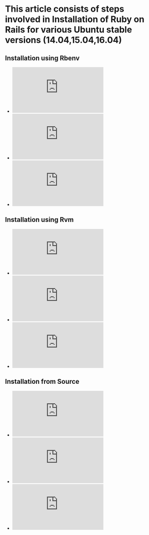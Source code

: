 **This article consists of steps involved in Installation of Ruby on Rails for various Ubuntu stable versions (14.04,15.04,16.04)**
==================================
Installation using Rbenv
------------------------
* ![ubuntu(14.04)](https://github.com/tejarvs/installation/blob/master/docx/14.04/rbenv.md)
* ![ubuntu(15.04)](https://github.com/tejarvs/installation/blob/master/docx/15.05/rbenv.md)
* ![ubuntu(16.04)](https://github.com/tejarvs/installation/blob/master/docx/16.04/rbenv.md)

Installation using Rvm
----------------------
* ![ubuntu(14.04)](https://github.com/tejarvs/installation/blob/master/docx/14.04/rbenv.md)
* ![ubuntu(15.04)](https://github.com/tejarvs/installation/blob/master/docx/15.05/rbenv.md)
* ![ubuntu(16.04)](https://github.com/tejarvs/installation/blob/master/docx/16.04/rbenv.md)

Installation from Source
-----------------------------------------------
* ![ubuntu(14.04)](https://github.com/tejarvs/installation/blob/master/docx/14.04/rbenv.md)
* ![ubuntu(15.04)](https://github.com/tejarvs/installation/blob/master/docx/15.05/rbenv.md)
* ![ubuntu(16.04)](https://github.com/tejarvs/installation/blob/master/docx/16.04/rbenv.md)
